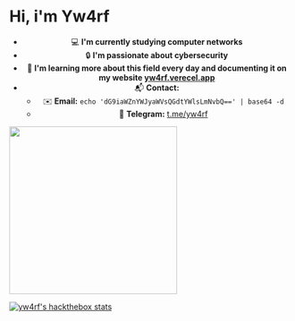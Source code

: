 <h1>Hi, i'm Yw4rf</h1>

<div style="text-align: center;">
  
- 💻 **I'm currently studying computer networks**  
- 🔒 **I'm passionate about cybersecurity**  
- 📖 **I'm learning more about this field every day and documenting it on my website [yw4rf.verecel.app](https://yw4rf.vercel.app/)**  
- 📬 **Contact:**
  - ✉️ **Email:** `echo 'dG9iaWZnYWJyaWVsQGdtYWlsLmNvbQ==' | base64 -d`
  - 📡 **Telegram:** [t.me/yw4rf](https://t.me/yw4rf)
   
</div>


<img src="https://cyberdefenders-storage.s3.me-central-1.amazonaws.com/profile-badges/Yw4rf.png" width="300" />

[![yw4rf's hackthebox stats](http://www.hackthebox.eu/badge/image/2035837)](https://app.hackthebox.com/profile/2035837)
